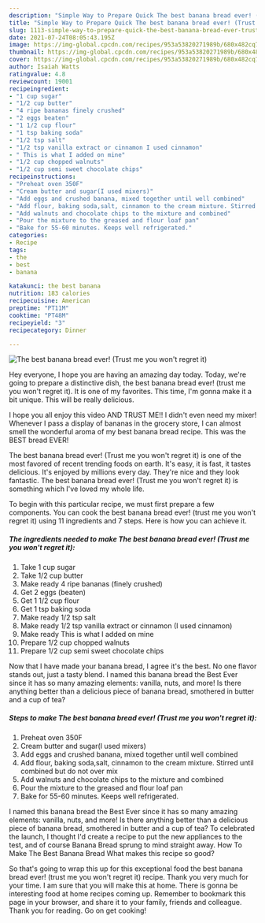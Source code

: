 ```yaml
---
description: "Simple Way to Prepare Quick The best banana bread ever! (Trust me you won&amp;#39;t regret it)"
title: "Simple Way to Prepare Quick The best banana bread ever! (Trust me you won&amp;#39;t regret it)"
slug: 1113-simple-way-to-prepare-quick-the-best-banana-bread-ever-trust-me-you-won-and-39-t-regret-it
date: 2021-07-24T08:05:43.195Z
image: https://img-global.cpcdn.com/recipes/953a53820271989b/680x482cq70/the-best-banana-bread-ever-trust-me-you-wont-regret-it-recipe-main-photo.jpg
thumbnail: https://img-global.cpcdn.com/recipes/953a53820271989b/680x482cq70/the-best-banana-bread-ever-trust-me-you-wont-regret-it-recipe-main-photo.jpg
cover: https://img-global.cpcdn.com/recipes/953a53820271989b/680x482cq70/the-best-banana-bread-ever-trust-me-you-wont-regret-it-recipe-main-photo.jpg
author: Isaiah Watts
ratingvalue: 4.8
reviewcount: 19001
recipeingredient:
- "1 cup sugar"
- "1/2 cup butter"
- "4 ripe bananas finely crushed"
- "2 eggs beaten"
- "1 1/2 cup flour"
- "1 tsp baking soda"
- "1/2 tsp salt"
- "1/2 tsp vanilla extract or cinnamon I used cinnamon"
- " This is what I added on mine"
- "1/2 cup chopped walnuts"
- "1/2 cup semi sweet chocolate chips"
recipeinstructions:
- "Preheat oven 350F"
- "Cream butter and sugar(I used mixers)"
- "Add eggs and crushed banana, mixed together until well combined"
- "Add flour, baking soda,salt, cinnamon to the cream mixture. Stirred until combined but do not over mix"
- "Add walnuts and chocolate chips to the mixture and combined"
- "Pour the mixture to the greased and flour loaf pan"
- "Bake for 55-60 minutes. Keeps well refrigerated."
categories:
- Recipe
tags:
- the
- best
- banana

katakunci: the best banana 
nutrition: 183 calories
recipecuisine: American
preptime: "PT11M"
cooktime: "PT48M"
recipeyield: "3"
recipecategory: Dinner

---
```



![The best banana bread ever! (Trust me you won&#39;t regret it)](https://img-global.cpcdn.com/recipes/953a53820271989b/680x482cq70/the-best-banana-bread-ever-trust-me-you-wont-regret-it-recipe-main-photo.jpg)

Hey everyone, I hope you are having an amazing day today. Today, we're going to prepare a distinctive dish, the best banana bread ever! (trust me you won&#39;t regret it). It is one of my favorites. This time, I'm gonna make it a bit unique. This will be really delicious.

I hope you all enjoy this video AND TRUST ME!! I didn&#39;t even need my mixer! Whenever I pass a display of bananas in the grocery store, I can almost smell the wonderful aroma of my best banana bread recipe. This was the BEST bread EVER!

The best banana bread ever! (Trust me you won&#39;t regret it) is one of the most favored of recent trending foods on earth. It's easy, it is fast, it tastes delicious. It's enjoyed by millions every day. They're nice and they look fantastic. The best banana bread ever! (Trust me you won&#39;t regret it) is something which I've loved my whole life.


To begin with this particular recipe, we must first prepare a few components. You can cook the best banana bread ever! (trust me you won&#39;t regret it) using 11 ingredients and 7 steps. Here is how you can achieve it.

<!--inarticleads1-->

##### The ingredients needed to make The best banana bread ever! (Trust me you won&#39;t regret it):

1. Take 1 cup sugar
1. Take 1/2 cup butter
1. Make ready 4 ripe bananas (finely crushed)
1. Get 2 eggs (beaten)
1. Get 1 1/2 cup flour
1. Get 1 tsp baking soda
1. Make ready 1/2 tsp salt
1. Make ready 1/2 tsp vanilla extract or cinnamon (I used cinnamon)
1. Make ready  This is what I added on mine
1. Prepare 1/2 cup chopped walnuts
1. Prepare 1/2 cup semi sweet chocolate chips


Now that I have made your banana bread, I agree it&#39;s the best. No one flavor stands out, just a tasty blend. I named this banana bread the Best Ever since it has so many amazing elements: vanilla, nuts, and more! Is there anything better than a delicious piece of banana bread, smothered in butter and a cup of tea? 

<!--inarticleads2-->

##### Steps to make The best banana bread ever! (Trust me you won&#39;t regret it):

1. Preheat oven 350F
1. Cream butter and sugar(I used mixers)
1. Add eggs and crushed banana, mixed together until well combined
1. Add flour, baking soda,salt, cinnamon to the cream mixture. Stirred until combined but do not over mix
1. Add walnuts and chocolate chips to the mixture and combined
1. Pour the mixture to the greased and flour loaf pan
1. Bake for 55-60 minutes. Keeps well refrigerated.


I named this banana bread the Best Ever since it has so many amazing elements: vanilla, nuts, and more! Is there anything better than a delicious piece of banana bread, smothered in butter and a cup of tea? To celebrated the launch, I thought I&#39;d create a recipe to put the new appliances to the test, and of course Banana Bread sprung to mind straight away. How To Make The Best Banana Bread What makes this recipe so good? 

So that's going to wrap this up for this exceptional food the best banana bread ever! (trust me you won&#39;t regret it) recipe. Thank you very much for your time. I am sure that you will make this at home. There is gonna be interesting food at home recipes coming up. Remember to bookmark this page in your browser, and share it to your family, friends and colleague. Thank you for reading. Go on get cooking!
